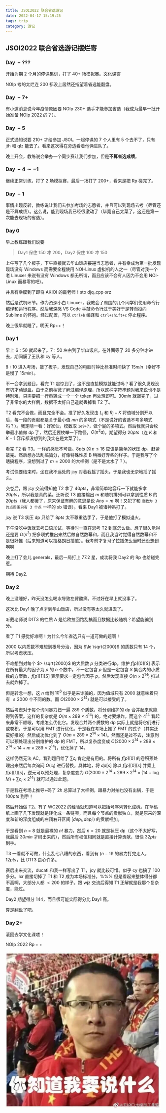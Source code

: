 ```yaml
---
title: JSOI2022 联合省选游记
date: 2022-04-17 15:19:25
tags: trip
category: 游记
---
```


## JSOI2022 联合省选游记~~摆烂寄~~

### $\text{Day}\,-???$

开始为期 $2$ 个月的停课集训，打了 $40+$ 场模拟赛。~~文化课寄~~

$\text{NOIp}$ 考的太烂连 $200$ 都没上居然还指望着省选能翻盘。

### $\text{Day}\,-7+$

有小道消息说今年疫情原因要 $\text{NOIp}$ $230+$ 选手才能参加省选（我成为最早一批开始准备 $\text{NOIp}$ $2022$ 的？）。

### $\text{Day}\,-5$

正式通知说要 $210+$ 才给参加 $\text{JSOI}$。一起停课的 $7$ 个人里有 $5$ 个去不了，只有 jth 和 qlz 能去了。看来这次得在旁边看着他俩进队了。

晚上开会，教练说会举办一个同步赛让我们参加，但是**不算省选成绩**。

### $\text{Day}\,-4\sim -1$

继续正常训练，打了 $2$ 场模拟赛，最后一场打了 $200+$，看来是把 $\text{Rp}$ 碰完了。

### $\text{Day}\,-1$

事情出现反转，教练说让我们去参加考场的志愿者，并且可以到现场去考（尽管还是不算成绩）。这么说，能到现场我已经很激动了（毕竟自己太菜了，这还是第一次能去现场的省选）。

### $\text{Day}\,0$

早上教练跟我们说要
> Day1 保住 $150$ 冲 $200$，Day2 保住 $100$ 冲 $150$

上午写了几个板子，下午直接就去华山饭店~~报道~~当志愿者，并有幸成为第一批发现现场没有 Windows 而需要全程使用 NOI-Linux 虚拟机的人之一（尽管对我一个老 Linuxer 来说有没有 Windows 都无所谓，而且应该不会有人因为不会用 NOI-Linux 而暴零的吧）。

并且有幸膜到了即将 AKIOI 的戴老师！$\text{sto djq\_cpp orz}$

然后是试机环节。作为~~资深~~小白 Linuxer，我教会了周围的几个同学们使用命令行编译和运行程序。然后我深感 VS Code 手敲命令行过于~~美好~~于是转而投向 Sublime 的怀抱。经过配置，可以 `ctrl+b` 编译和 `ctrl+shift+c` 停止程序。

晚上很早就睡了。明天 $\text{Rp++}$！

### $\text{Day}\,1$

早上 $6:50$ 就起来了。$7:50$ 左右到了华山饭店，在外面等了 $20$ 多分钟才进去，期间膜了王队和 cy 等人。

$8:10$ 进入考场，敲了板子，发现自己的电脑时钟比标准时间快了 $15min$（幸好不是慢了 $15min$）。

不一会拿到题目，看完 T1 震惊到了，这不是直接模拟就能过吗？看了很久发现没有坑才动键盘。由于之前稍微了解过编译原理，所以这种字符串题对我来说也不是特别难，只需要把一行串转成一个一个 $\text{token}$ 再处理即可。$30min$ 就敲完了，过了非常水的大样例，数据不太好自己造就丢掉看 T2 了。

T2 看完不会做，而且完全不会。推了好久发现由 $L_i$ 和 $R_i-K$ 将值域分割开以后，每一段的贡献都是关于最小值 $mn$ 的多项式（不是说好的省选不考多项式吗？）。我定睛一看：好家伙，模数取 `1e9+7`，做个屁的多项式。然后我就只会枚举最小值做 dp 了，然后还要枚举一下路径，$O(n^2a)$，期望得分 $20pts$（连 $K$ 和 $K-1$ 容斥都没想到的我实在是太菜了）。

看完 T2 看 T3。一样的感觉不可做。$8pts$ 的 $n \le 16$ 应该是简单的状压 dp，赶紧敲完。然后想办法乱搞骗分，好像特殊性质 B 稍微好弄些的样子。于是我写了个瞎搞程序，没想到过了 $m=2000$ 的大样例（是不是太水了？）。

考试快要结束时，坐在我不远处的 jcy 对着我摇了摇头，于是我也无奈地摇了摇头。

交卷后，跟 jcy 交流得知他 T2 拿了 $40pts$，非常简单地容斥一下就能多拿 $20pts$，所以我是真的菜。还听说 T3 直接输出 $m$ 和随机排列可以拿到性质 B 的 $20pts$（我人都傻了，原来保证有解的意思是说 $Ans=m$ 啊！又犯了和 `度数为 3 的点周围只有 3 个点` 一样的 sb 错误）。看来 Day1 被诸神吊打了。

jcy 说 T3 状压 dp 只给了 $8pts$ 太不尊重选手了，于是他打了模拟退火。

下午没吃中饭就去考口语加试，等待时一直在思考 T2 到底怎么做。想了很久觉得还是要 $O(n^3)$ 把多项式推出来然后做自然数幂和，而且我当时觉得自然数幂和不是很好推（后来知道可以拉格朗日插值）。~~我考前才复习了拉插怎么当时还没想到啊啊~~

晚上打了会儿 generals，最后一局打上 $77.2$ 星，成功将我 Day2 的 $\text{Rp}$ 也给碰完惹。

期待 Day2.

### $\text{Day}\,2$

晚上没睡好，昨天没怎么喝水导致左臂酸痛。不过好在早上就没事了。

这次比 Day1 晚了点才到华山饭店，所以没有等太久就进去了。

听戴老师说 D1T3 的性质 A 是给欧拉回路乱搞而且数据比较随机？希望能骗到分。

看了 T1 感觉好难啊！为什么今年省选只有一道可做的题啊！

$2000$ 以内质数不难想到根号分治，因为 $\le \sqrt{2000}$ 的质数只有 $14$ 个，所以考虑状压。

不难想到对每个 $> \sqrt{2000}$ 的大质数 $p$ 分类进行dp。维护 $f[p][0][S]$ 表示在所有最大的因子为 $p$ 的 $n$ 个数中，不一定包含 $p$ 但是一定包含 $S$ 集合内的小质数的方案数，$f[p][1][S]$ 表示要求一定包含因子 $p$。然后发现直接 $O(n \times 2^{14})$ 扫过去就炸掉了。

但是转念一想，这 $n$ 给到 $10^6$ 似乎是来诈骗的，因为值域只有 $2000$ 就意味着只有 $\le 2000$ 个不同的数。而 $O(2000 \times 2^{14})$ 就是可以接受的了。

然后考虑对于每个询问暴力扫一遍 $289$ 个质数，将分别维护的 dp 合并起来就能得到答案。这样的复杂度是 $O(m \times 289 \times 4^{14})$ 的，绝对要爆炸。而这个 $4^{14}$ 看起来非常不顺眼，考虑怎么优化它。发现合并两个质数的 dp 实际上就是将它们进行或卷积，于是可以用 FMT 进行优化。于是我在考场上推了 FMT 的式子（其实还蛮好推的）然后成功优化到了 $O(m \times 289 \times 2^{14} \times 14)$。然而还是过不去，注意到可以预处理出分别维护的 dp 的 FMT，所以复杂度变成 $O(2000 \times 2^{14} + 289 \times 2^{14} \times 14 + m \times 289 \times 2^{14})$，优化掉了 $14$。

这样仍然无法 AC。看到题目给了 $\sum c_i$ 肯定是有用的。将所有 $f[p][0]$ 的卷积预处理出来然后每次询问 $O(c_i)$ 进行替换，具体地，将 $dp[s]$ 除以 $f[p][0][s]$ 并乘上 $f[p][1][s]$，逆元可以预处理，复杂度变为 $O(2000 \times 2^{14} + 289 \times 2^{14} \times (14 + \log M) + \sum c_i \times 2^{14})$ 就可以通过此题。

于是我在考场上推导+码了 $2h$ 总算过了大样例，跟暴力对拍也没有出锅，于是 $100pts$ 到手！

然后开始做 T2。有了 WC2022 的经验就知道可以把括号序列转化成树。在草稿纸上画了几下发现就是转化成一条链呗，而且每个节点的贡献独立，就是原来的深度和新的深度组成的左闭右开区间 $[dep_i,dep_i')$ 的贡献相加。

于是看到 $n=8$ 就是最裸的 $n!$ 暴力，然后 $n=20$ 就是状压 dp（这个不太好写，我最后 $30min$ 才码出来的），然后所有权值相同就是直接计算贡献，很快 $32pts$ 到手。

T3 一看就不可做，什么乱七八糟的东西，看到有 $(n-1)!$ 的暴力打完走人，$12pts$，比 D1T3 良心许多。

赛后出来交流，ducati 和我一样写出了 T1，jcy 就比较可惜。似乎 cy 也搞了 $100$ 多分。lxr 直接切掉了 T1 和 T2 成为本场标准分。%%% 但是看起来整体得分都不高啊，大部分人都 $\lt 200$ 的样子。跟 wjz 交流后得知 T1 正解就是我那个复杂度，能过。

Day2 期望得分 $144$，而且很可能实际得分比 Day1 高。

算是翻盘了吧。

### $\text{Day}\,2+$

滚回去学文化课喽！

$\text{NOIp}$ $2022$ $\text{Rp}++$

<a href="/2022/04/22/rnmtq-jsoi2022"><img src="/2022/04/17/trip-jsoi2022/rnm.png"/></a>